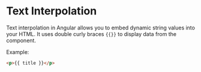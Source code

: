 # Text Interpolation

Text interpolation in Angular allows you to embed dynamic string values into your HTML. It uses double curly braces `{{}}` to display data from the component.

Example:
```html
<p>{{ title }}</p>


